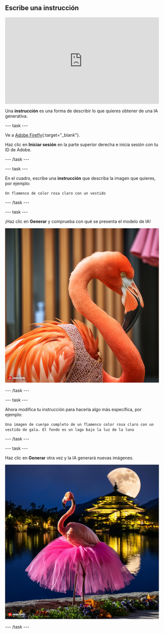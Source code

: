 ## Escribe una instrucción

<html>
  <div style="position: relative; overflow: hidden; padding-top: 56.25%;">
    <iframe style="position: absolute; top: 0; left: 0; right: 0; width: 100%; height: 100%; border: none;" src="https://www.youtube.com/embed/vzOceje1rH4?rel=0&cc_load_policy=1" allowfullscreen allow="accelerometer; autoplay; clipboard-write; encrypted-media; gyroscope; picture-in-picture; web-share"></iframe>
  </div>
</html>

Una **instrucción** es una forma de describir lo que quieres obtener de una IA generativa.

\--- task ---

Ve a [Adobe Firefly](https://firefly.adobe.com/){:target="_blank"}.

Haz clic en **Iniciar sesión** en la parte superior derecha e inicia sesión con tu ID de Adobe.

\--- /task ---

\--- task ---

En el cuadro, escribe una **instrucción** que describa la imagen que quieres, por ejemplo:

`Un flamenco de color rosa claro con un vestido`

\--- /task ---

\--- task ---

¡Haz clic en **Generar** y comprueba con qué se presenta el modelo de IA!

![Una imagen generada por IA de un flamenco rosa brillante con un vestido.](images/flamingo1a.jpg)

\--- /task ---

\--- task ---

Ahora modifica tu instrucción para hacerla algo más específica, por ejemplo:

`Una imagen de cuerpo completo de un flamenco color rosa claro con un vestido de gala. El fondo es un lago bajo la luz de la luna`

\--- /task ---

\--- task ---

Haz clic en **Generar** otra vez y la IA generará nuevas imágenes.

![Una imagen generada por IA de un flamenco con un vestido de fiesta.](images/flamingo2a.jpg)

\--- /task ---
